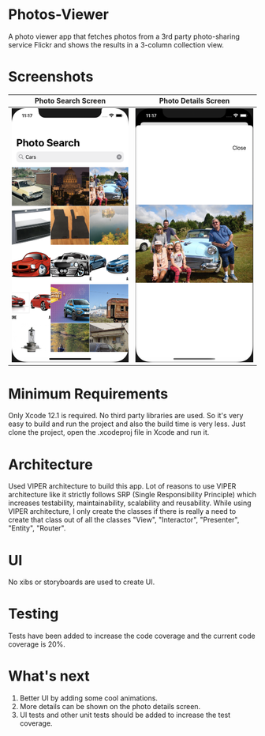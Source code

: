 # Photos-Viewer
A photo viewer app that fetches photos from a 3rd party photo-sharing service Flickr and shows the results in a 3-column collection view.

# Screenshots
Photo Search Screen | Photo Details Screen
:-------------------------:|:-------------------------:
![image](https://github.com/vickprat/Photos-Viewer/blob/master/PhotosViewerApp/Screenshots/Screen%20Shot%202020-10-31%20at%2011.17.26.png) | ![image](https://github.com/vickprat/Photos-Viewer/blob/master/PhotosViewerApp/Screenshots/Screen%20Shot%202020-10-31%20at%2011.17.54.png)

# Minimum Requirements
Only Xcode 12.1 is required. No third party libraries are used. So it's very easy to build and run the project and also the build time is very less. Just clone the project, open the .xcodeproj file in Xcode and run it.

# Architecture
Used VIPER architecture to build this app. Lot of reasons to use VIPER architecture like it strictly follows SRP (Single Responsibility Principle) which increases testability, maintainability, scalability and reusability.
While using VIPER architecture, I only create the classes if there is really a need to create that class out of all the classes "View", "Interactor", "Presenter", "Entity", "Router".

# UI
No xibs or storyboards are used to create UI.

# Testing
Tests have been added to increase the code coverage and the current code coverage is 20%.

# What's next
1. Better UI by adding some cool animations.
2. More details can be shown on the photo details screen.
3. UI tests and other unit tests should be added to increase the test coverage.
